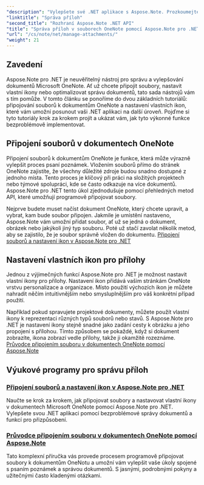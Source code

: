 ```yaml
---
"description": "Vylepšete své .NET aplikace s Aspose.Note. Prozkoumejte návody na připojování souborů, nastavování ikon a načítání příloh pro vylepšený vývoj."
"linktitle": "Správa příloh"
"second_title": "Rozhraní Aspose.Note .NET API"
"title": "Správa příloh v souborech OneNote pomocí Aspose.Note pro .NET"
"url": "/cs/note/net/manage-attachments/"
"weight": 21
---
```


## Zavedení

Aspose.Note pro .NET je neuvěřitelný nástroj pro správu a vylepšování dokumentů Microsoft OneNote. Ať už chcete připojit soubory, nastavit vlastní ikony nebo optimalizovat správu dokumentů, tato sada nástrojů vám s tím pomůže. V tomto článku se ponoříme do dvou základních tutoriálů: připojování souborů k dokumentům OneNote a nastavení vlastních ikon, které vám umožní posunout vaši .NET aplikaci na další úroveň. Pojďme si tyto tutoriály krok za krokem projít a ukázat vám, jak tyto výkonné funkce bezproblémově implementovat.

## Připojení souborů v dokumentech OneNote  
Připojení souborů k dokumentům OneNote je funkce, která může výrazně vylepšit proces psaní poznámek. Vložením souborů přímo do stránek OneNote zajistíte, že všechny důležité zdroje budou snadno dostupné z jednoho místa. Tento proces je klíčový při práci na složitých projektech nebo týmové spolupráci, kde se často odkazuje na více dokumentů. Aspose.Note pro .NET tento úkol zjednodušuje pomocí přehledných metod API, které umožňují programově připojovat soubory.

Nejprve budete muset načíst dokument OneNote, který chcete upravit, a vybrat, kam bude soubor připojen. Jakmile je umístění nastaveno, Aspose.Note vám umožní přidat soubor, ať už se jedná o dokument, obrázek nebo jakýkoli jiný typ souboru. Poté už stačí zavolat několik metod, aby se zajistilo, že je soubor správně vložen do dokumentu.
[Připojení souborů a nastavení ikon v Aspose.Note pro .NET](./attaching-files-setting-icons/)

## Nastavení vlastních ikon pro přílohy  
Jednou z výjimečných funkcí Aspose.Note pro .NET je možnost nastavit vlastní ikony pro přílohy. Nastavení ikon přidává vašim stránkám OneNote vrstvu personalizace a organizace. Místo použití výchozích ikon je můžete nahradit něčím intuitivnějším nebo smysluplnějším pro váš konkrétní případ použití.

Například pokud spravujete projektové dokumenty, můžete použít vlastní ikony k reprezentaci různých typů souborů nebo stavů. S Aspose.Note pro .NET je nastavení ikony stejně snadné jako zadání cesty k obrázku a jeho propojení s přílohou. Tímto způsobem se pokaždé, když si dokument zobrazíte, ikona zobrazí vedle přílohy, takže ji okamžitě rozeznáme.
[Průvodce připojením souboru v dokumentech OneNote pomocí Aspose.Note](./attach-file-in-one-note-documents/)

## Výukové programy pro správu příloh
### [Připojení souborů a nastavení ikon v Aspose.Note pro .NET](./attaching-files-setting-icons/)
Naučte se krok za krokem, jak připojovat soubory a nastavovat vlastní ikony v dokumentech Microsoft OneNote pomocí Aspose.Note pro .NET. Vylepšete svou .NET aplikaci pomocí bezproblémové správy dokumentů a funkcí pro přizpůsobení.
### [Průvodce připojením souboru v dokumentech OneNote pomocí Aspose.Note](./attach-file-in-one-note-documents/)
Tato komplexní příručka vás provede procesem programově připojovat soubory k dokumentům OneNotu a umožní vám vylepšit vaše úkoly spojené s psaním poznámek a správou dokumentů. S jasnými, podrobnými pokyny a užitečnými často kladenými otázkami.